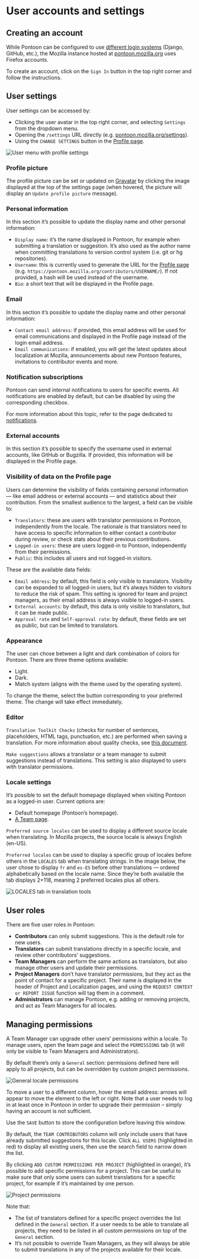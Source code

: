 # User accounts and settings

<!-- toc -->

## Creating an account

While Pontoon can be configured to use [different login systems](https://mozilla-pontoon.readthedocs.io/en/latest/admin/deployment.html#environment-variables) (Django, GitHub, etc.), the Mozilla instance hosted at [pontoon.mozilla.org](https://pontoon.mozilla.org/) uses Firefox accounts.

To create an account, click on the `Sign In` button in the top right corner and follow the instructions.

## User settings

User settings can be accessed by:
* Clicking the user avatar in the top right corner, and selecting `Settings` from the dropdown menu.
* Opening the `/settings` URL directly (e.g. [pontoon.mozilla.org/settings](https://pontoon.mozilla.org/settings/)).
* Using the `CHANGE SETTINGS` button in the [Profile page](profile.md).

![User menu with profile settings](../../assets/images/pontoon/users/profile_settings.png "User menu with profile settings")

### Profile picture

The profile picture can be set or updated on [Gravatar](http://gravatar.com/) by clicking the image displayed at the top of the settings page (when hovered, the picture will display an `Update profile picture` message).

### Personal information

In this section it’s possible to update the display name and other personal information:
* `Display name`: it’s the name displayed in Pontoon, for example when submitting a translation or suggestion. It’s also used as the author name when committing translations to version control system (i.e. git or hg repositories).
* `Username`: this is currently used to generate the URL for the [Profile page](profile.md) (e.g. `https://pontoon.mozilla.org/contributors/USERNAME/`). If not provided, a hash will be used instead of the username.
* `Bio`: a short text that will be displayed in the Profile page.

### Email

In this section it’s possible to update the display name and other personal information:
* `Contact email address`: if provided, this email address will be used for email communications and displayed in the Profile page instead of the login email address.
* `Email communications`: if enabled, you will get the latest updates about localization at Mozilla, announcements about new Pontoon features, invitations to contributor events and more.

### Notification subscriptions

Pontoon can send internal notifications to users for specific events. All notifications are enabled by default, but can be disabled by using the corresponding checkbox.

For more information about this topic, refer to the page dedicated to [notifications](notifications.md).

### External accounts

In this section it’s possible to specify the username used in external accounts, like GitHub or Bugzilla. If provided, this information will be displayed in the Profile page.

### Visibility of data on the Profile page

Users can determine the visibility of fields containing personal information — like email address or external accounts — and statistics about their contribution. From the smallest audience to the largest, a field can be visible to:
* `Translators`: these are users with translator permissions in Pontoon, independently from the locale. The rationale is that translators need to have access to specific information to either contact a contributor during review, or check stats about their previous contributions.
* `Logged-in users`: these are users logged-in to Pontoon, independently from their permissions.
* `Public`: this includes all users and not logged-in visitors.

These are the available data fields:
* `Email address`: by default, this field is only visible to translators. Visibility can be expanded to all logged-in users, but it’s always hidden to visitors to reduce the risk of spam. This setting is ignored for team and project managers, as their email address is always visible to logged-in users.
* `External accounts`: by default, this data is only visible to translators, but it can be made public.
* `Approval rate` and `Self-approval rate`: by default, these fields are set as public, but can be limited to translators.

### Appearance

The user can chose between a light and dark combination of colors for Pontoon. There are three theme options available:

* Light.
* Dark.
* Match system (aligns with the theme used by the operating system).

To change the theme, select the button corresponding to your preferred theme. The change will take effect immediately.

### Editor

`Translation Toolkit Checks` (checks for number of sentences, placeholders, HTML tags, punctuation, etc.) are performed when saving a translation. For more information about quality checks, see [this document](translate.md#quality-checks).

`Make suggestions` allows a translator or a team manager to submit suggestions instead of translations. This setting is also displayed to users with translator permissions.

### Locale settings

It’s possible to set the default homepage displayed when visiting Pontoon as a logged-in user. Current options are:
* Default homepage (Pontoon’s homepage).
* [A Team page](teams_projects.md#team-page).

`Preferred source locales` can be used to display a different source locale when translating. In Mozilla projects, the source locale is always English (en-US).

`Preferred locales` can be used to display a specific group of locales before others in the `LOCALES` tab when translating strings. In the image below, the user chose to display `fr` and `es-ES` before other translations — ordered alphabetically based on the locale name. Since they’re both available the tab displays 2+118, meaning 2 preferred locales plus all others.

![LOCALES tab in translation tools](../../assets/images/pontoon/users/translation_locales.png "LOCALES tab in translation tools")

## User roles

There are five user roles in Pontoon:
* **Contributors** can only submit suggestions. This is the default role for new users.
* **Translators** can submit translations directly in a specific locale, and review other contributors’ suggestions.
* **Team Managers** can perform the same actions as translators, but also manage other users and update their permissions.
* **Project Managers** don’t have translator permissions, but they act as the point of contact for a specific project. Their name is displayed in the header of Project and Localization pages, and using the `REQUEST CONTEXT or REPORT ISSUE` function will tag them in a comment.
* **Administrators** can manage Pontoon, e.g. adding or removing projects, and act as Team Managers for all locales.

## Managing permissions

A Team Manager can upgrade other users’ permissions within a locale. To manage users, open the team page and select the `PERMISSIONS` tab (it will only be visible to Team Managers and Administrators).

By default there’s only a `General` section: permissions defined here will apply to all projects, but can be overridden by custom project permissions.

![General locale permissions](../../assets/images/pontoon/users/permissions_general.png)

To move a user to a different column, hover the email address: arrows will appear to move the element to the left or right. Note that a user needs to log in at least once in Pontoon in order to upgrade their permission – simply having an account is not sufficient.

Use the `SAVE` button to store the configuration before leaving this window.

By default, the `TEAM CONTRIBUTORS` column will only include users that have already submitted suggestions for this locale. Click `ALL USERS` (highlighted in red) to display all existing users, then use the search field to narrow down the list.

By clicking `ADD CUSTOM PERMISSIONS PER PROJECT` (highlighted in orange), it’s possible to add specific permissions for a project. This can be useful to make sure that only some users can submit translations for a specific project, for example if it’s maintained by one person.

![Project permissions](../../assets/images/pontoon/users/permissions_project.png)

Note that:
* The list of translators defined for a specific project overrides the list defined in the `General` section. If a user needs to be able to translate all projects, they need to be listed in all custom permissions on top of the `General` section.
* It’s not possible to override Team Managers, as they will always be able to submit translations in any of the projects available for their locale.
